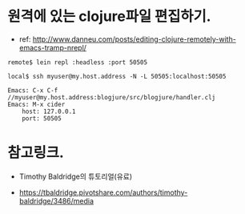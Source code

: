 # 원격에 있는 clojure파일 편집하기.

* ref: http://www.danneu.com/posts/editing-clojure-remotely-with-emacs-tramp-nrepl/

```
remote$ lein repl :headless :port 50505

local$ ssh myuser@my.host.address -N -L 50505:localhost:50505

Emacs: C-x C-f //myuser@my.host.address:blogjure/src/blogjure/handler.clj
Emacs: M-x cider
    host: 127.0.0.1
    port: 50505
```

# 참고링크.

* Timothy Baldridge의 튜토리얼(유료)
 - https://tbaldridge.pivotshare.com/authors/timothy-baldridge/3486/media
